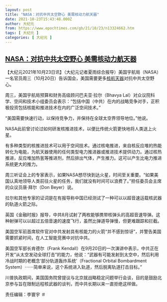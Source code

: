 ```yaml
---
layout: post
title: "NASA：对抗中共太空野心 美需核动力航天器"
date: 2021-10-23T15:43:48.000Z
author: 大纪元
from: https://www.epochtimes.com/gb/21/10/23/n13324662.htm
tags: [ 大纪元 ]
categories: [ 大纪元 ]
---
```

<!--1635003828000-->
[NASA：对抗中共太空野心 美需核动力航天器](https://www.epochtimes.com/gb/21/10/23/n13324662.htm)
------

<div>
<p>【大纪元2021年10月23日讯】（大纪元记者夏雨综合报导）美国宇航局（NASA）一名官员周三（10月20日）告诉国会，美国需要更多<a href="https://www.epochtimes.com/gb/tag/%E6%A0%B8%E8%88%AA%E5%A4%A9%E5%99%A8.html">核航天器</a>对抗中共太空野心。</p><p>周三，美国宇航局预算和财务高级顾问巴夫亚·拉尔（Bhavya Lal）对众议院科学、空间和技术小组委员会表示：“包括中国（中共）在内的战略竞争对手，正积极投资包括核能和推进技术在内的广泛空间技术。”</p><p>“美国需要快速行动，以保持竞争力，并保持在全球太空界领导地位。”他说。</p><p>NASA此前曾讨论过如何研发核推进技术，以便比传统火箭更快地将人类送上火星。</p><p>有多种类型的核推进技术可以用于空间技术。通过核电推进，来自核反应堆的热能转化为电能，为航天器使用的任何类型电力推进器或推进技术提供动力。通过核热推进，反应堆加热氢等推进剂，然后排出气体，产生推力。这可以产生比电力推进系统更大的推力。</p><p>周三听证会上的专家表示，如果NASA想尽快到达火星，时间至关重要。“如果美国认真地领导人类前往火星的任务，我们就没有时间可以浪费了。”担任委员会主席的众议员唐·拜尔（Don Beyer）说。</p><p>拉尔和其他专家的证词是在有报导称中国已经测试了一种可以以超音速运载核武器的轨道火箭之际。</p><p>英国《金融时报》报导，中共8月试射了两枚能够携带核弹头的高超音速导弹。这种射弹可以以超过五倍音速的速度飞行，虽然比弹道导弹慢，但更难跟踪和拦截。</p><p>美国空军前首席软件官对中共发射具有核能力的火箭“并不感到惊讶”，并警告美国需要抓紧时间，在人工智能竞赛中对抗中共。</p><p>美国空军部长肯德尔（Frank Kendall）在9月20日的一次演讲中表示，中共正在开发“从太空发动全球打击”的能力，他说：“武器有可能发射到太空中，然后利用冷战时期的老概念‘部分轨道轰炸系统’（Fractional Orbital Bombardment System）⋯⋯简单来说，这个系统进入轨道，然后脱离轨道打击目标。”</p><p>川普执政期间，美国国务院曾提议与北京就战略稳定问题举行会谈，目的是鼓励北京参与旨在限制远程核武器的谈判，而中共长期以来一直拒绝这样做。</p><p>责任编辑：李寰宇 ＃</p>
</div>

